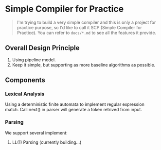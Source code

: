 # Simple Compiler for Practice

> I'm trying to build a very simple compiler and this is only a project for practice purpose, so I'd like to call it SCP (Simple Compiler for Practice). You can refer to `docs/*.md` to see all the features it provide.

## Overall Design Principle

1. Using pipeline model.
2. Keep it simple, but supporting as more baseline algorithms as possible. 

## Components

### Lexical Analysis

Using a deterministic finite automata to implement regular expression match. Call next() in parser will generate a token retrived from input.

### Parsing

We support several implement:
1. LL(1) Parsing (currently building...)
